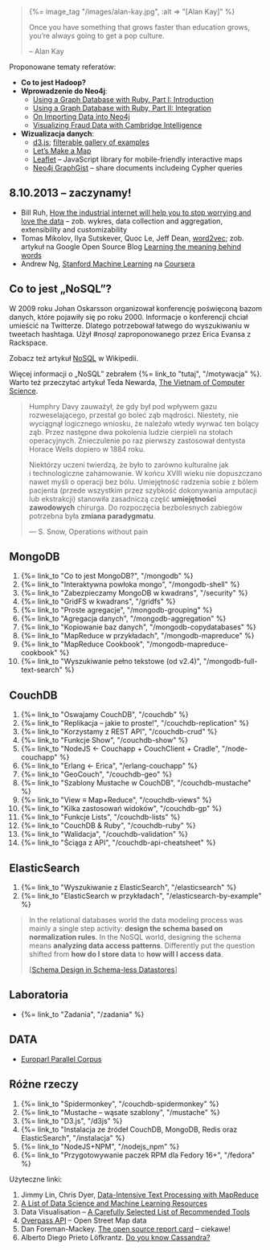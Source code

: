 <blockquote>
 {%= image_tag "/images/alan-kay.jpg", :alt => "[Alan Kay]" %}
 <p>
   Once you have something that grows faster than education grows,
   you’re always going to get a pop culture.
 </p>
 <p class="author">– Alan Kay</p>
</blockquote>

Proponowane tematy referatów:

* **Co to jest Hadoop?**
* **Wprowadzenie do Neo4j**:
  - [Using a Graph Database with Ruby. Part I: Introduction](http://rubysource.com/using-a-graph-database-with-ruby-part-i-introduction/)
  - [Using a Graph Database with Ruby, Part II: Integration](http://rubysource.com/using-a-graph-database-with-ruby-part-ii-integration/)
  - [On Importing Data into Neo4j](http://jexp.de/blog/2013/05/on-importing-data-in-neo4j-blog-series/)
  - [Visualizing Fraud Data with Cambridge Intelligence](http://vimeo.com/64827612)
* **Wizualizacja danych**:
  - [d3.js](http://bost.ocks.org/mike/d3/workshop/);
    [filterable gallery of examples](http://biovisualize.github.com/d3visualization/)
  - [Let’s Make a Map](http://bost.ocks.org/mike/map/)
  - [Leaflet](http://leafletjs.com/) – JavaScript library for mobile-friendly interactive maps
  - [Neo4j GraphGist](http://gist.neo4j.org/) – share documents includeing Cypher queries


## 8.10.2013 – zaczynamy!

* Bill Ruh,
  [How the industrial internet will help you to stop worrying and love the data](http://gigaom.com/2013/10/02/how-the-industrial-internet-will-help-you-to-stop-worrying-and-love-the-data/) – zob. wykres, data collection and aggregation, extensibility and customizability
* Tomas Mikolov, Ilya Sutskever, Quoc Le, Jeff Dean,
  [word2vec](https://code.google.com/p/word2vec/); zob. artykuł na Google Open Source Blog
  [Learning the meaning behind words](http://google-opensource.blogspot.com/2013/08/learning-meaning-behind-words.html)
* Andrew Ng,
  [Stanford Machine Learning](https://www.coursera.org/course/ml)
  na [Coursera](https://www.coursera.org/)


## Co to jest „NoSQL”?

W 2009 roku Johan Oskarsson organizował konferencję
poświęconą bazom danych, które pojawiły się po roku 2000.
Informacje o konferencji chciał umieścić na Twitterze.
Dlatego potrzebował łatwego do wyszukiwaniu w tweetach hashtaga.
Użył *\#nosql* zaproponowanego przez Erica Evansa z Rackspace.

Zobacz też artykuł [NoSQL](http://en.wikipedia.org/wiki/NoSQL) w Wikipedii.

Więcej informacji o „NoSQL” zebrałem {%= link_to "tutaj", "/motywacja" %}.
Warto też przeczytać artykuł Teda Newarda,
[The Vietnam of Computer Science](http://blogs.tedneward.com/2006/06/26/The+Vietnam+Of+Computer+Science.aspx).


<blockquote>
 <p>
   Humphry Davy zauważył, że gdy był pod wpływem gazu rozweselającego,
   przestał go boleć ząb mądrości. Niestety, nie wyciągnął
   logicznego wniosku, że należało wtedy wyrwać ten bolący ząb.
   Przez następne dwa pokolenia ludzie cierpieli na stołach
   operacyjnych. Znieczulenie po raz pierwszy zastosował
   dentysta Horace Wells dopiero w 1884 roku.
 </p>
 <p>
   Niektórzy uczeni twierdzą, że było to zarówno kulturalne jak i technologiczne
   zahamowanie. W końcu XVIII wieku nie dopuszczano nawet myśli
   o operacji bez bólu. Umiejętność radzenia sobie z bólem pacjenta
   (przede wszystkim przez szybkość dokonywania amputacji lub ekstrakcji)
   stanowiła zasadniczą część <b>umiejętności zawodowych</b>
   chirurga. Do rozpoczęcia bezbolesnych zabiegów potrzebna była
   <b>zmiana paradygmatu</b>.
 </p>
 <p class=""author">— S. Snow, Operations without pain</p>
</blockquote>

## MongoDB

1. {%= link_to "Co to jest MongoDB?", "/mongodb" %}
1. {%= link_to "Interaktywna powłoka mongo", "/mongodb-shell" %}
1. {%= link_to "Zabezpieczamy MongoDB w kwadrans", "/security" %}
1. {%= link_to "GridFS w kwadrans", "/gridfs" %}
1. {%= link_to "Proste agregacje", "/mongodb-grouping" %}
1. {%= link_to "Agregacja danych", "/mongodb-aggregation" %}
1. {%= link_to "Kopiowanie baz danych", "/mongodb-copydatabases" %}
1. {%= link_to "MapReduce w przykładach", "/mongodb-mapreduce" %}
1. {%= link_to "MapReduce Cookbook", "/mongodb-mapreduce-cookbook" %}
1. {%= link_to "Wyszukiwanie pełno tekstowe (od v2.4)", "/mongodb-full-text-search" %}


## CouchDB

1. {%= link_to "Oswajamy CouchDB", "/couchdb" %}
1. {%= link_to "Replikacja – jakie to proste!", "/couchdb-replication" %}
1. {%= link_to "Korzystamy z REST API", "/couchdb-crud" %}
1. {%= link_to "Funkcje Show", "/couchdb-show" %}
1. {%= link_to "NodeJS ← Couchapp + CouchClient + Cradle", "/node-couchapp" %}
1. {%= link_to "Erlang ← Erica", "/erlang-couchapp" %}
1. {%= link_to "GeoCouch", "/couchdb-geo" %}
1. {%= link_to "Szablony Mustache w CouchDB", "/couchdb-mustache" %}
1. {%= link_to "View ≡ Map+Reduce", "/couchdb-views" %}
1. {%= link_to "Kilka zastosowań widoków", "/couchdb-gp" %}
1. {%= link_to "Funkcje Lists", "/couchdb-lists" %}
1. {%= link_to "CouchDB & Ruby", "/couchdb-ruby" %}
1. {%= link_to "Walidacja", "/couchdb-validation" %}
1. {%= link_to "Ściąga z API", "/couchdb-api-cheatsheet" %}


## ElasticSearch

1. {%= link_to "Wyszukiwanie z ElasticSearch", "/elasticsearch" %}
1. {%= link_to "ElasticSearch w przykładach", "/elasticsearch-by-example" %}


<blockquote>
 <p>
  In the relational databases world the data modeling process was
  mainly a single step activity: <b>design the schema based on
  normalization rules</b>. In the NoSQL world, designing the schema means
  <b>analyzing data access patterns</b>.
  Differently put the question shifted
  from <b>how do I store data</b> to
  <b>how will I access data</b>.
  </p>
  <p class="author">
  [<a href="http://nosql.mypopescu.com/post/5623952119/schema-design-in-schema-less-datastores">Schema Design in Schema-less Datastores</a>]
  </p>
</blockquote>

## Laboratoria

*  {%= link_to "Zadania", "/zadania" %}


## DATA

* [Europarl Parallel Corpus](http://statmt.org/europarl/)


## Różne rzeczy

1. {%= link_to "Spidermonkey", "/couchdb-spidermonkey" %}
1. {%= link_to "Mustache – wąsate szablony", "/mustache" %}
1. {%= link_to "D3.js", "/d3js" %}
1. {%= link_to "Instalacja ze źródeł CouchDB, MongoDB, Redis oraz ElasticSearch", "/instalacja" %}
1. {%= link_to "NodeJS+NPM", "/nodejs_npm" %}
1. {%= link_to "Przygotowywanie paczek RPM dla Fedory 16+", "/fedora" %}

Użyteczne linki:

1. Jimmy Lin, Chris Dyer,
   [Data-Intensive Text Processing with MapReduce](http://lintool.github.com/MapReduceAlgorithms/index.html)
1. [A List of Data Science and Machine Learning Resources](http://conductrics.com/data-science-resources/)
1. Data Visualisation –
   [A Carefully Selected List of Recommended Tools](http://selection.datavisualization.ch/)
1. [Overpass API](http://www.overpass-api.de/) – Open Street Map data
1. Dan Foreman-Mackey.
   [The open source report card](http://osrc.dfm.io/) – ciekawe!
1. Alberto Diego Prieto Löfkrantz.
   [Do you know Cassandra?](http://blogs.atlassian.com/2013/09/do-you-know-cassandra)
